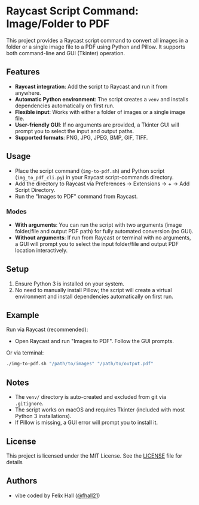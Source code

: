 # Raycast Script Command: Image/Folder to PDF

This project provides a Raycast script command to convert all images in a folder or a single image file to a PDF using Python and Pillow. It supports both command-line and GUI (Tkinter) operation.

## Features
- **Raycast integration**: Add the script to Raycast and run it from anywhere.
- **Automatic Python environment**: The script creates a `venv` and installs dependencies automatically on first run.
- **Flexible input**: Works with either a folder of images or a single image file.
- **User-friendly GUI**: If no arguments are provided, a Tkinter GUI will prompt you to select the input and output paths.
- **Supported formats**: PNG, JPG, JPEG, BMP, GIF, TIFF.

## Usage
- Place the script command (`img-to-pdf.sh`) and Python script (`img_to_pdf_cli.py`) in your Raycast script-commands directory.
- Add the directory to Raycast via Preferences → Extensions → + → Add Script Directory.
- Run the "Images to PDF" command from Raycast.

### Modes
- **With arguments**: You can run the script with two arguments (image folder/file and output PDF path) for fully automated conversion (no GUI).
- **Without arguments**: If run from Raycast or terminal with no arguments, a GUI will prompt you to select the input folder/file and output PDF location interactively.

## Setup
1. Ensure Python 3 is installed on your system.
2. No need to manually install Pillow; the script will create a virtual environment and install dependencies automatically on first run.

## Example
Run via Raycast (recommended):
- Open Raycast and run "Images to PDF". Follow the GUI prompts.

Or via terminal:
```sh
./img-to-pdf.sh "/path/to/images" "/path/to/output.pdf"
```

## Notes
- The `venv/` directory is auto-created and excluded from git via `.gitignore`.
- The script works on macOS and requires Tkinter (included with most Python 3 installations).
- If Pillow is missing, a GUI error will prompt you to install it.

## License
This project is licensed under the MIT License. See the [LICENSE](LICENSE) file for details

## Authors
- vibe coded by Felix Hall ([@fhall21](https://github.com/fhall21))
